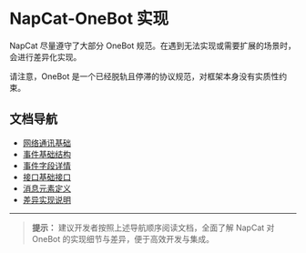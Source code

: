 # NapCat-OneBot 实现

NapCat 尽量遵守了大部分 OneBot 规范。在遇到无法实现或需要扩展的场景时，会进行差异化实现。

请注意，OneBot 是一个已经脱轨且停滞的协议规范，对框架本身没有实质性约束。

## 文档导航

- [网络通讯基础](./network.md)
- [事件基础结构](./basic_event.md)
- [事件字段详情](./event.md)
- [接口基础接口](./api.md)
- [消息元素定义](./sement.md)
- [差异实现说明](./napcat.md)

---

> **提示：**
> 建议开发者按照上述导航顺序阅读文档，全面了解 NapCat 对 OneBot 的实现细节与差异，便于高效开发与集成。